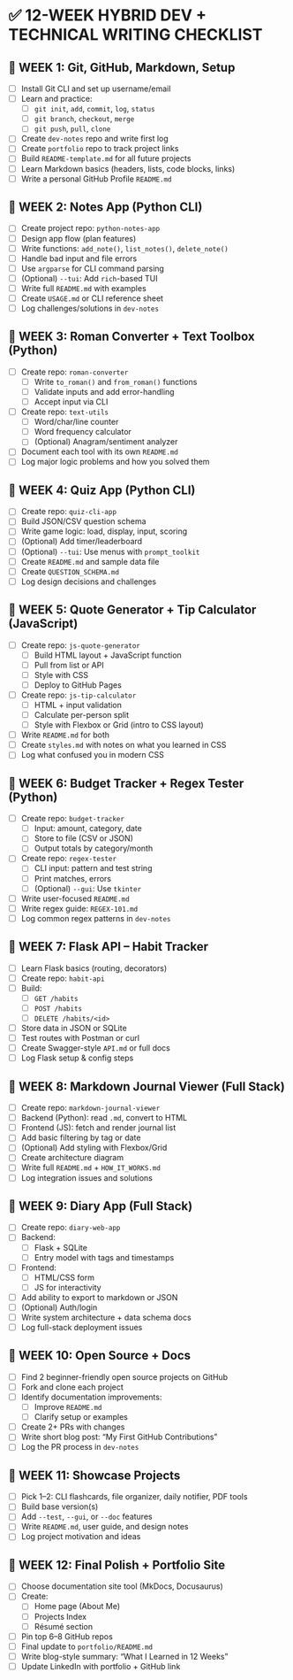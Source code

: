 
# ✅ 12-WEEK HYBRID DEV + TECHNICAL WRITING CHECKLIST

## 📅 WEEK 1: Git, GitHub, Markdown, Setup
- [ ] Install Git CLI and set up username/email
- [ ] Learn and practice:
  - [ ] `git init`, `add`, `commit`, `log`, `status`
  - [ ] `git branch`, `checkout`, `merge`
  - [ ] `git push`, `pull`, `clone`
- [ ] Create `dev-notes` repo and write first log
- [ ] Create `portfolio` repo to track project links
- [ ] Build `README-template.md` for all future projects
- [ ] Learn Markdown basics (headers, lists, code blocks, links)
- [ ] Write a personal GitHub Profile `README.md`

## 📅 WEEK 2: Notes App (Python CLI)
- [ ] Create project repo: `python-notes-app`
- [ ] Design app flow (plan features)
- [ ] Write functions: `add_note()`, `list_notes()`, `delete_note()`
- [ ] Handle bad input and file errors
- [ ] Use `argparse` for CLI command parsing
- [ ] (Optional) `--tui`: Add `rich`-based TUI
- [ ] Write full `README.md` with examples
- [ ] Create `USAGE.md` or CLI reference sheet
- [ ] Log challenges/solutions in `dev-notes`

## 📅 WEEK 3: Roman Converter + Text Toolbox (Python)
- [ ] Create repo: `roman-converter`
  - [ ] Write `to_roman()` and `from_roman()` functions
  - [ ] Validate inputs and add error-handling
  - [ ] Accept input via CLI
- [ ] Create repo: `text-utils`
  - [ ] Word/char/line counter
  - [ ] Word frequency calculator
  - [ ] (Optional) Anagram/sentiment analyzer
- [ ] Document each tool with its own `README.md`
- [ ] Log major logic problems and how you solved them

## 📅 WEEK 4: Quiz App (Python CLI)
- [ ] Create repo: `quiz-cli-app`
- [ ] Build JSON/CSV question schema
- [ ] Write game logic: load, display, input, scoring
- [ ] (Optional) Add timer/leaderboard
- [ ] (Optional) `--tui`: Use menus with `prompt_toolkit`
- [ ] Create `README.md` and sample data file
- [ ] Create `QUESTION_SCHEMA.md`
- [ ] Log design decisions and challenges

## 📅 WEEK 5: Quote Generator + Tip Calculator (JavaScript)
- [ ] Create repo: `js-quote-generator`
  - [ ] Build HTML layout + JavaScript function
  - [ ] Pull from list or API
  - [ ] Style with CSS
  - [ ] Deploy to GitHub Pages
- [ ] Create repo: `js-tip-calculator`
  - [ ] HTML + input validation
  - [ ] Calculate per-person split
  - [ ] Style with Flexbox or Grid (intro to CSS layout)
- [ ] Write `README.md` for both
- [ ] Create `styles.md` with notes on what you learned in CSS
- [ ] Log what confused you in modern CSS

## 📅 WEEK 6: Budget Tracker + Regex Tester (Python)
- [ ] Create repo: `budget-tracker`
  - [ ] Input: amount, category, date
  - [ ] Store to file (CSV or JSON)
  - [ ] Output totals by category/month
- [ ] Create repo: `regex-tester`
  - [ ] CLI input: pattern and test string
  - [ ] Print matches, errors
  - [ ] (Optional) `--gui`: Use `tkinter`
- [ ] Write user-focused `README.md`
- [ ] Write regex guide: `REGEX-101.md`
- [ ] Log common regex patterns in `dev-notes`

## 📅 WEEK 7: Flask API – Habit Tracker
- [ ] Learn Flask basics (routing, decorators)
- [ ] Create repo: `habit-api`
- [ ] Build:
  - [ ] `GET /habits`
  - [ ] `POST /habits`
  - [ ] `DELETE /habits/<id>`
- [ ] Store data in JSON or SQLite
- [ ] Test routes with Postman or curl
- [ ] Create Swagger-style `API.md` or full docs
- [ ] Log Flask setup & config steps

## 📅 WEEK 8: Markdown Journal Viewer (Full Stack)
- [ ] Create repo: `markdown-journal-viewer`
- [ ] Backend (Python): read `.md`, convert to HTML
- [ ] Frontend (JS): fetch and render journal list
- [ ] Add basic filtering by tag or date
- [ ] (Optional) Add styling with Flexbox/Grid
- [ ] Create architecture diagram
- [ ] Write full `README.md` + `HOW_IT_WORKS.md`
- [ ] Log integration issues and solutions

## 📅 WEEK 9: Diary App (Full Stack)
- [ ] Create repo: `diary-web-app`
- [ ] Backend:
  - [ ] Flask + SQLite
  - [ ] Entry model with tags and timestamps
- [ ] Frontend:
  - [ ] HTML/CSS form
  - [ ] JS for interactivity
- [ ] Add ability to export to markdown or JSON
- [ ] (Optional) Auth/login
- [ ] Write system architecture + data schema docs
- [ ] Log full-stack deployment issues

## 📅 WEEK 10: Open Source + Docs
- [ ] Find 2 beginner-friendly open source projects on GitHub
- [ ] Fork and clone each project
- [ ] Identify documentation improvements:
  - [ ] Improve `README.md`
  - [ ] Clarify setup or examples
- [ ] Create 2+ PRs with changes
- [ ] Write short blog post: “My First GitHub Contributions”
- [ ] Log the PR process in `dev-notes`

## 📅 WEEK 11: Showcase Projects
- [ ] Pick 1–2: CLI flashcards, file organizer, daily notifier, PDF tools
- [ ] Build base version(s)
- [ ] Add `--test`, `--gui`, or `--doc` features
- [ ] Write `README.md`, user guide, and design notes
- [ ] Log project motivation and ideas

## 📅 WEEK 12: Final Polish + Portfolio Site
- [ ] Choose documentation site tool (MkDocs, Docusaurus)
- [ ] Create:
  - [ ] Home page (About Me)
  - [ ] Projects Index
  - [ ] Résumé section
- [ ] Pin top 6–8 GitHub repos
- [ ] Final update to `portfolio/README.md`
- [ ] Write blog-style summary: “What I Learned in 12 Weeks”
- [ ] Update LinkedIn with portfolio + GitHub link
